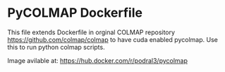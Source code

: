 # PyCOLMAP Dockerfile

This file extends Dockerfile in orginal COLMAP repository https://github.com/colmap/colmap to have cuda enabled pycolmap.
Use this to run python colmap scripts.

Image avilable at: https://hub.docker.com/r/podral3/pycolmap
